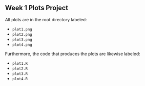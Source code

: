 ## Week 1 Plots Project
All plots are in the root directory labeled: 
* `plot1.png`
* `plot2.png`
* `plot3.png`
* `plot4.png` 

Furthermore, the code that produces the plots are likewise labeled: 
* `plot1.R`
* `plot2.R`
* `plot3.R`
* `plot4.R`